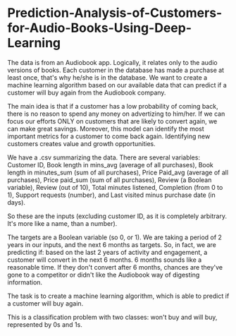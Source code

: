 # Prediction-Analysis-of-Customers-for-Audio-Books-Using-Deep-Learning


The data is from an Audiobook app. Logically, it relates only to the audio versions of books. Each customer in the database has made a purchase at least once, that's why he/she is in the database. We want to create a machine learning algorithm based on our available data that can predict if a customer will buy again from the Audiobook company.

The main idea is that if a customer has a low probability of coming back, there is no reason to spend any money on advertizing to him/her. If we can focus our efforts ONLY on customers that are likely to convert again, we can make great savings. Moreover, this model can identify the most important metrics for a customer to come back again. Identifying new customers creates value and growth opportunities.

We have a .csv summarizing the data. There are several variables: Customer ID, Book length in mins_avg (average of all purchases), Book length in minutes_sum (sum of all purchases), Price Paid_avg (average of all purchases), Price paid_sum (sum of all purchases), Review (a Boolean variable), Review (out of 10), Total minutes listened, Completion (from 0 to 1), Support requests (number), and Last visited minus purchase date (in days).

So these are the inputs (excluding customer ID, as it is completely arbitrary. It's more like a name, than a number).

The targets are a Boolean variable (so 0, or 1). We are taking a period of 2 years in our inputs, and the next 6 months as targets. So, in fact, we are predicting if: based on the last 2 years of activity and engagement, a customer will convert in the next 6 months. 6 months sounds like a reasonable time. If they don't convert after 6 months, chances are they've gone to a competitor or didn't like the Audiobook way of digesting information. 

The task is to create a machine learning algorithm, which is able to predict if a customer will buy again. 

This is a classification problem with two classes: won't buy and will buy, represented by 0s and 1s.
